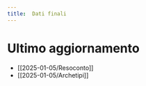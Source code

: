 ```yaml
---
title:  Dati finali
---
```

# Ultimo aggiornamento
- [[2025-01-05/Resoconto]]
- [[2025-01-05/Archetipi]]